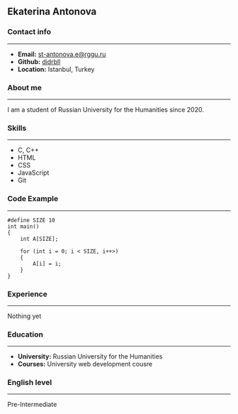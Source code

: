 ## Ekaterina Antonova

### Contact info

---

- **Email:** st-antonova.e@rggu.ru
- **Github:** [didrbll](https://github.com/didrbll)
- **Location:** Istanbul, Turkey

### About me

---

I am a student of Russian University for the Humanities since 2020.

### Skills

---

- C, C++
- HTML
- CSS
- JavaScript
- Git

### Code Example

---

```
#define SIZE 10
int main()
{
    int A[SIZE];

    for (int i = 0; i < SIZE, i++>)
    {
        A[i] = i;
    }
}
```

### Experience

---

Nothing yet

### Education

---

- **University:** Russian University for the Humanities
- **Courses:** University web development cousre

### English level

---

Pre-Intermediate
